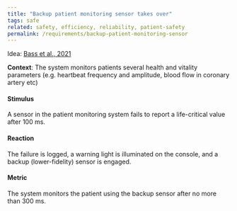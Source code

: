 ```yaml
---
title: "Backup patient monitoring sensor takes over"
tags: safe
related: safety, efficiency, reliability, patient-safety
permalink: /requirements/backup-patient-monitoring-sensor
---
```


<div class="quality-requirement" markdown="1">

Idea: [Bass et al., 2021](/references/#bass2021software)

**Context**: The system monitors patients several health and vitality parameters (e.g. heartbeat frequency and amplitude, blood flow in coronary artery etc)

#### Stimulus

A sensor in the patient monitoring system fails to report a life-critical value after 100 ms. 

#### Reaction


The failure is logged, a warning light is illuminated on the console, and a backup (lower-fidelity) sensor is engaged. 

#### Metric


The system monitors the patient using the backup sensor after no more than 300 ms.


</div><br>




